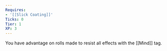 ```yaml
---
Requires:
- '[[Slick Coating]]'
Ticks: 0
Tier: 1
XP: 3
---
```


You have advantage on rolls made to resist all effects with the [[Mind]] tag.